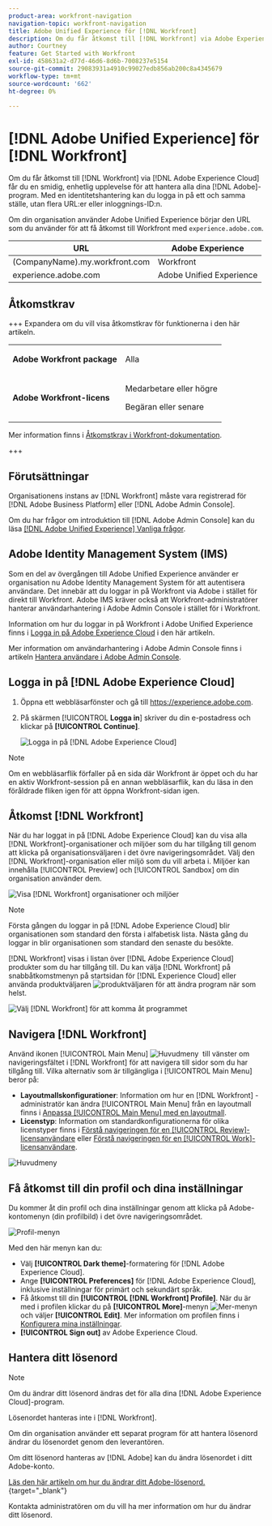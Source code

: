 ```yaml
---
product-area: workfront-navigation
navigation-topic: workfront-navigation
title: Adobe Unified Experience för [!DNL Workfront]
description: Om du får åtkomst till [!DNL Workfront] via Adobe Experience Cloud får du en smidig, enhetlig upplevelse för att hantera alla dina Adobe-program.
author: Courtney
feature: Get Started with Workfront
exl-id: 458631a2-d77d-46d6-8d6b-7008237e5154
source-git-commit: 29083931a4910c99027edb856ab200c8a4345679
workflow-type: tm+mt
source-wordcount: '662'
ht-degree: 0%

---
```


# [!DNL Adobe Unified Experience] för [!DNL Workfront]

<!--Audited: 10/2024-->

Om du får åtkomst till [!DNL Workfront] via [!DNL Adobe Experience Cloud] får du en smidig, enhetlig upplevelse för att hantera alla dina [!DNL Adobe]-program. Med en identitetshantering kan du logga in på ett och samma ställe, utan flera URL:er eller inloggnings-ID:n.

Om din organisation använder Adobe Unified Experience börjar den URL som du använder för att få åtkomst till Workfront med `experience.adobe.com`.

| URL | Adobe Experience |
|------------|------------|
| (CompanyName).my.workfront.com | Workfront |
| experience.adobe.com | Adobe Unified Experience |

## Åtkomstkrav

+++ Expandera om du vill visa åtkomstkrav för funktionerna i den här artikeln. 

<table style="table-layout:auto"> 
 <col> 
 <col> 
 <tbody> 
  <tr> 
   <td role="rowheader"><strong>Adobe Workfront package</strong></td> 
   <td> <p>Alla</p> </td> 
  </tr> 
  <tr> 
   <td role="rowheader"><strong>Adobe Workfront-licens</strong></td> 
   <td> <p>Medarbetare eller högre</p> 
   <p>Begäran eller senare</p> </td> 
  </tr> 
 </tbody> 
</table>

Mer information finns i [Åtkomstkrav i Workfront-dokumentation](/help/quicksilver/administration-and-setup/add-users/access-levels-and-object-permissions/access-level-requirements-in-documentation.md).

+++

## Förutsättningar

Organisationens instans av [!DNL Workfront] måste vara registrerad för [!DNL Adobe Business Platform] eller [!DNL Adobe Admin Console].

Om du har frågor om introduktion till [!DNL Adobe Admin Console] kan du läsa [[!DNL Adobe Unified Experience] Vanliga frågor](/help/quicksilver/workfront-basics/navigate-workfront/workfront-navigation/unified-experience-faq.md/).

## Adobe Identity Management System (IMS)

Som en del av övergången till Adobe Unified Experience använder er organisation nu Adobe Identity Management System för att autentisera användare. Det innebär att du loggar in på Workfront via Adobe i stället för direkt till Workfront. Adobe IMS kräver också att Workfront-administratörer hanterar användarhantering i Adobe Admin Console i stället för i Workfront.

Information om hur du loggar in på Workfront i Adobe Unified Experience finns i [Logga in på Adobe Experience Cloud](#log-in-to-adobe-experience-cloud) i den här artikeln.

Mer information om användarhantering i Adobe Admin Console finns i artikeln [Hantera användare i Adobe Admin Console](/help/quicksilver/administration-and-setup/add-users/create-and-manage-users/admin-console.md).

## Logga in på [!DNL Adobe Experience Cloud]

1. Öppna ett webbläsarfönster och gå till <https://experience.adobe.com>.
1. På skärmen [!UICONTROL **Logga in**] skriver du din e-postadress och klickar på **[!UICONTROL Continue]**.

   ![Logga in på [!DNL Adobe Experience Cloud]](assets/aec-login-page.png)

>[!NOTE]
>
>Om en webbläsarflik förfaller på en sida där Workfront är öppet och du har en aktiv Workfront-session på en annan webbläsarflik, kan du läsa in den föråldrade fliken igen för att öppna Workfront-sidan igen.

## Åtkomst [!DNL Workfront]

När du har loggat in på [!DNL Adobe Experience Cloud] kan du visa alla [!DNL Workfront]-organisationer och miljöer som du har tillgång till genom att klicka på organisationsväljaren i det övre navigeringsområdet. Välj den [!DNL Workfront]-organisation eller miljö som du vill arbeta i. Miljöer kan innehålla [!UICONTROL Preview] och [!UICONTROL Sandbox] om din organisation använder dem.

![Visa [!DNL Workfront] organisationer och miljöer](assets/aec-view-all-orgs.png)

>[!NOTE]
>
>Första gången du loggar in på [!DNL Adobe Experience Cloud] blir organisationen som standard den första i alfabetisk lista. Nästa gång du loggar in blir organisationen som standard den senaste du besökte.

[!DNL Workfront] visas i listan över [!DNL Adobe Experience Cloud] produkter som du har tillgång till. Du kan välja [!DNL Workfront] på snabbåtkomstmenyn på startsidan för [!DNL Experience Cloud] eller använda produktväljaren ![produktväljaren](assets/main-menu-icon.png) för att ändra program när som helst.

![Välj [!DNL Workfront] för att komma åt programmet](assets/aec-product-switcher.png)

## Navigera [!DNL Workfront]

Använd ikonen [!UICONTROL Main Menu] ![Huvudmeny &#x200B;](assets/main-menu-icon-left-nav.png) till vänster om navigeringsfältet i [!DNL Workfront] för att navigera till sidor som du har tillgång till. Vilka alternativ som är tillgängliga i [!UICONTROL Main Menu] beror på:

* **Layoutmallskonfigurationer**: Information om hur en [!DNL Workfront] -administratör kan ändra [!UICONTROL Main Menu] från en layoutmall finns i [Anpassa [!UICONTROL Main Menu] med en layoutmall](/help/quicksilver/administration-and-setup/customize-workfront/use-layout-templates/customize-main-menu.md).
* **Licenstyp**: Information om standardkonfigurationerna för olika licenstyper finns i [Förstå navigeringen för en [!UICONTROL Review]-licensanvändare](/help/quicksilver/workfront-basics/navigate-workfront/workfront-navigation/reviewer-global-navigation-bar.md) eller [Förstå navigeringen för en [!UICONTROL Work]-licensanvändare](/help/quicksilver/workfront-basics/navigate-workfront/workfront-navigation/worker-global-navigation-bar.md).

![Huvudmeny](assets/main-menu-options-left-nav.png)

## Få åtkomst till din profil och dina inställningar

Du kommer åt din profil och dina inställningar genom att klicka på Adobe-kontomenyn (din profilbild) i det övre navigeringsområdet.

![Profil-menyn](assets/aec-profile-picture-menu.png)

Med den här menyn kan du:

* Välj **[!UICONTROL Dark theme]**-formatering för [!DNL Adobe Experience Cloud].
* Ange **[!UICONTROL Preferences]** för [!DNL Adobe Experience Cloud], inklusive inställningar för primärt och sekundärt språk.
* Få åtkomst till din **[!UICONTROL [!DNL Workfront] Profile]**. När du är med i profilen klickar du på **[!UICONTROL More]**-menyn ![Mer-menyn](assets/more-icon.png) och väljer **[!UICONTROL Edit]**. Mer information om profilen finns i [Konfigurera mina inställningar](/help/quicksilver/workfront-basics/manage-your-account-and-profile/configuring-your-user-profile/configure-my-settings.md).
* **[!UICONTROL Sign out]** av Adobe Experience Cloud.

## Hantera ditt lösenord

>[!NOTE]
>
>Om du ändrar ditt lösenord ändras det för alla dina [!DNL Adobe Experience Cloud]-program.

Lösenordet hanteras inte i [!DNL Workfront].

Om din organisation använder ett separat program för att hantera lösenord ändrar du lösenordet genom den leverantören.

Om ditt lösenord hanteras av [!DNL Adobe] kan du ändra lösenordet i ditt Adobe-konto.

[Läs den här artikeln om hur du ändrar ditt Adobe-lösenord.](https://helpx.adobe.com/manage-account/using/change-or-reset-password.html){target="_blank"}

Kontakta administratören om du vill ha mer information om hur du ändrar ditt lösenord.


